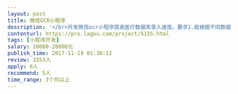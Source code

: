 ```yaml
---                
layout: post       
title: 微信OCR小程序           
description: '</br>开发微信ocr小程序提高医疗数据库录入速度。要求1.能根据不同数据库已有Excel表格内容要求抓取数据2.能反复识别多张图片至同一病例最终生成相应Excel条目并加入相应数据库excel表格中，可有部分条目手动输入3.基于云端ocr及服务器技术后期维护成本相对较低。希望后期长期合作提供技术支持。</br>'     
contenturl: https://pro.lagou.com/project/5155.html      
tags: [小程序开发]            
salary: 10000-20000元          
publish_time: 2017-11-19 01:38:12         
review: 1553人                   
apply: 6人                   
recommend: 5人                   
time_range: 3个月以上              
---                 
```

